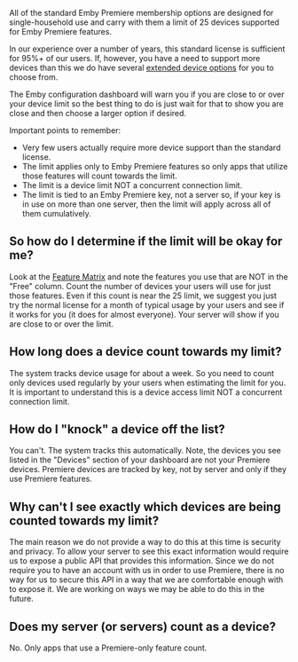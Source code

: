 All of the standard Emby Premiere membership options are designed for single-household use and carry with them a limit of 25 devices supported for Emby Premiere features.  

In our experience over a number of years, this standard license is sufficient for 95%+ of our users.  If, however, you have a need to support more devices than this we do have several [extended device options](https://emby.media/premiere-ext.html) for you to choose from.

The Emby configuration dashboard will warn you if you are close to or over your device limit so the best thing to do is just wait for that to show you are close and then choose a larger option if desired.

Important points to remember:

* Very few users actually require more device support than the standard license.
* The limit applies only to Emby Premiere features so only apps that utilize those features will count towards the limit.
* The limit is a device limit NOT a concurrent connection limit.
* The limit is tied to an Emby Premiere key, not a server so, if your key is in use on more than one server, then the limit will apply across all of them cumulatively.

## So how do I determine if the limit will be okay for me?

Look at the [Feature Matrix](Emby-Premiere-Feature-Matrix) and note the features you use that are NOT in the "Free" column.  Count the number of devices your users will use for just those features.  Even if this count is near the 25 limit, we suggest you just try the normal license for a month of typical usage by your users and see if it works for you (it does for almost everyone).  Your server will show if you are close to or over the limit.

## How long does a device count towards my limit?

The system tracks device usage for about a week.  So you need to count only devices used regularly by your users when estimating the limit for you.  It is important to understand this is a device access limit NOT a concurrent connection limit.  

## How do I "knock" a device off the list?

You can't.  The system tracks this automatically.  Note, the devices you see listed in the "Devices" section of your dashboard are not your Premiere devices.  Premiere devices are tracked by key, not by server and only if they use Premiere features.

## Why can't I see exactly which devices are being counted towards my limit?

The main reason we do not provide a way to do this at this time is security and privacy.  To allow your server to see this exact information would require us to expose a public API that provides this information.  Since we do not require you to have an account with us in order to use Premiere, there is no way for us to secure this API in a way that we are comfortable enough with to expose it.  We are working on ways we may be able to do this in the future.

## Does my server (or servers) count as a device?

No.  Only apps that use a Premiere-only feature count.